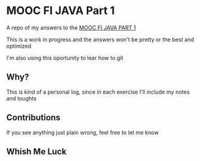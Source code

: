 # MOOC FI JAVA Part 1

A repo of my answers to the [MOOC FI JAVA PART 1](https://java-programming.mooc.fi/part-1)

This is a work in progress and the answers won't be pretty or the best and optimized

I'm also using this oportunity to lear how to git

## Why?

This is kind of a personal log, since in each exercise I'll include my notes and toughts

## Contributions

If you see anything just plain wrong, feel free to let me know

## Whish Me Luck
